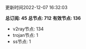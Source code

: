 更新时间2022-12-07 16:32:03

**总订阅: 45**
**总节点: 712**
**有效节点: 136**
- v2ray节点: 134
- trojan节点: 1
- ss节点: 1

